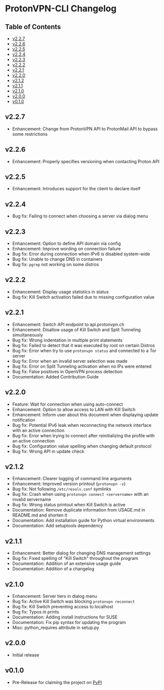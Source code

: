 # ProtonVPN-CLI Changelog

## Table of Contents

- [v2.2.7](#v227)
- [v2.2.6](#v226)
- [v2.2.5](#v225)
- [v2.2.4](#v224)
- [v2.2.3](#v223)
- [v2.2.2](#v222)
- [v2.2.1](#v221)
- [v2.2.0](#v220)
- [v2.1.2](#v212)
- [v2.1.1](#v211)
- [v2.1.0](#v210)
- [v2.0.0](#v200)
- [v0.1.0](#v010)

## v2.2.7

- Enhancement: Change from ProtonVPN API to ProtonMail API to bypass some restrictions

## v2.2.6

- Enhancement: Properly specifies versioning when contacting Proton API

## v2.2.5

- Enhancement: Introduces support for the client to declare itself

## v2.2.4

- Bug fix: Failing to connect when choosing a server via dialog menu

## v2.2.3

- Enhancement: Option to define API domain via config
- Enhancement: Improve wording on connection failure
- Bug fix: Error during connection when IPv6 is disabled system-wide
- Bug fix: Unable to change DNS in containers
- Bug fix: `pgrep` not working on some distros

## v2.2.2

- Enhancement: Display usage statistics in status
- Bug fix: Kill Switch activation failed due to missing configuration value

## v2.2.1

- Enhancement: Switch API endpoint to api.protonvpn.ch
- Enhancement: Disallow usage of Kill Switch and Split Tunneling simultaneously
- Bug fix: Wrong indentation in multiple print statements
- Bug fix: Failed to detect that it was executed by root on certain Distros
- Bug fix: Error when try to use `protonvpn status` and connected to a Tor server
- Bug fix: Error when an invalid server selection was made
- Bug fix: Error on Split Tunneling activation when no IPs were entered
- Bug fix: False positives in OpenVPN process detection
- Documentation: Added Contribution Guide

## v2.2.0

- Feature: Wait for connection when using auto-connect
- Enhancement: Option to allow access to LAN with Kill Switch
- Enhancement: Inform user about this document when displaying update notification
- Bug fix: Potential IPv6 leak when reconnecting the network interface with an active connection
- Bug fix: Error when trying to connect after reinitializing the profile with an active connection
- Bug fix: Configuration value spelling when changing default protocol
- Bug fix: Wrong API in update check

## v2.1.2

- Enhancement: Clearer logging of command line arguments
- Enhancement: Improved version printout (`protonvpn -v`)
- Bug fix: Not following `/etc/resolv.conf` symlinks
- Bug fix: Crash when using `protonvpn connect <servername>` with an invalid servername
- Bug fix: Wrong status printout when Kill Switch is active
- Documentation: Remove duplicate information from USAGE.md in README.md and shorten it
- Documentation: Add installation guide for Python virtual environments
- Documentation: Add setuptools dependency

## v2.1.1

- Enhancement: Better dialog for changing DNS management settings
- Bug fix: Fixed spelling of "Kill Switch" throughout the program
- Documentation: Addition of an extensive usage guide
- Documentation: Addition of a changelog

## v2.1.0

- Enhancement: Server tiers in dialog menu
- Bug fix: Active Kill Switch was blocking `protonvpn reconnect`
- Bug fix: Kill Switch preventing access to localhost
- Bug fix: Typos in prints
- Documentation: Adding install instructions for SUSE
- Documentation: Fix pip syntax for updating the program
- Misc: python_requires attribute in setup.py

## v2.0.0

- Initial release

## v0.1.0

- Pre-Release for claiming the project on [PyPI](https://pypi.org)
